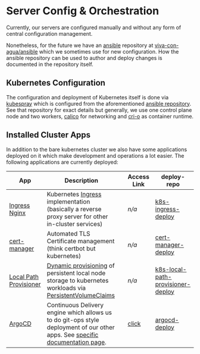 # Server Config & Orchestration

Currently, our servers are configured manually and without any form of central configuration management.

Nonetheless, for the future we have an [ansible](https://www.ansible.com/) repository
at [viva-con-agua/ansible](https://github.com/Viva-con-Agua/ansible) which we sometimes use for new configuration.
How the ansible repository can be used to author and deploy changes is documented in the repository itself.

## Kubernetes Configuration

The configuration and deployment of Kubernetes itself is done via [kubespray](https://kubespray.io/#/) which is
configured
from the aforementioned [ansible repository](https://github.com/Viva-con-Agua/ansible/).
See that repository for exact details but generally, we use one control plane node and two
workers, [calico](https://projectcalico.docs.tigera.io/about/about-calico) for networking and [cri-o](https://cri-o.io/)
as container runtime.

## Installed Cluster Apps

In addition to the bare kubernetes cluster we also have some applications deployed on it which make development and
operations a lot easier.
The following applications are currently deployed:

| App                                                                         | Description                                                                                                                                                                                                                                      |     | Access Link                             | deploy-repo                                                                                             |
|-----------------------------------------------------------------------------|--------------------------------------------------------------------------------------------------------------------------------------------------------------------------------------------------------------------------------------------------|-----|-----------------------------------------|---------------------------------------------------------------------------------------------------------|
| [Ingress Nginx](https://kubernetes.github.io/ingress-nginx/)                | Kubernetes [Ingress](https://kubernetes.io/docs/concepts/services-networking/ingress/) implementation (basically a reverse proxy server for other in-cluster services)                                                                           |     | *n/a*                                   | [k8s-ingress-deploy](https://github.com/Viva-con-Agua/k8s-ingress-deploy)                               |
| [cert-manager](https://cert-manager.io/)                                    | Automated TLS Certificate management (think certbot but kubernetes)                                                                                                                                                                              |     | *n/a*                                   | [cert-manager-deploy](https://github.com/Viva-con-Agua/cert-manager-deploy)                             |
| [Local Path Provisioner](https://github.com/rancher/local-path-provisioner) | [Dynamic provisioning](https://kubernetes.io/docs/concepts/storage/dynamic-provisioning/) of persistent local node storage to kubernetes workloads via [PersistentVolumeClaims](https://kubernetes.io/docs/concepts/storage/persistent-volumes/) |     | *n/a*                                   | [k8s-local-path-provisioner-deploy](https://github.com/Viva-con-Agua/k8s-local-path-provisioner-deploy) |
| [ArgoCD](https://argo-cd.readthedocs.io/en/stable/)                         | Continuous Delivery engine which allows us to do git-ops style deployment of our other apps. See [specific documentation page](./cd.md).                                                                                                         |     | [click](https://argocd.vivaconagua.org) | [argocd-deploy](https://github.com/Viva-con-Agua/argocd-deploy)                                         |

